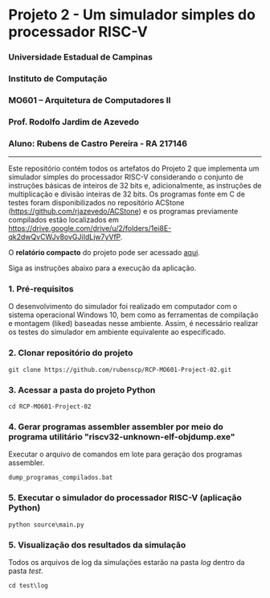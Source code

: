 # Projeto 2 - Um simulador simples do processador RISC-V

### Universidade Estadual de Campinas

### Instituto de Computação

### MO601 – Arquitetura de Computadores II

### Prof. Rodolfo Jardim de Azevedo

### Aluno: Rubens de Castro Pereira - RA 217146

___

Este repositório contém todos os artefatos do Projeto 2 que implementa um simulador simples do processador RISC-V considerando o conjunto de instruções básicas de inteiros de 32 bits e, adicionalmente, as instruções de multiplicação e divisão inteiras de 32 bits. Os programas fonte em C de testes foram disponibilizados no repositório ACStone (https://github.com/rjazevedo/ACStone) e os programas previamente compilados estão localizados em https://drive.google.com/drive/u/2/folders/1ei8E-qk2dwQvCWJv8ovGJiIdLjw7yVfP.


O **relatório compacto** do projeto pode ser acessado [aqui](https://github.com/rubenscp/RCP-MO601-Project-02/blob/main/relatorio.pdf).

Siga as instruções abaixo para a execução da aplicação.

### 1. Pré-requisitos

O desenvolvimento do simulador foi realizado em computador com o sistema operacional Windows 10, bem como as ferramentas de compilação e montagem (liked) baseadas nesse ambiente. Assim, é necessário realizar os testes do simulador em ambiente equivalente ao especificado.


### 2. Clonar repositório do projeto

```
git clone https://github.com/rubenscp/RCP-MO601-Project-02.git
```
	
### 3. Acessar a pasta do projeto Python
	
```
cd RCP-MO601-Project-02
```
	
### 4. Gerar programas assembler assembler por meio do programa utilitário "riscv32-unknown-elf-objdump.exe"

Executar o arquivo de comandos em lote para geração dos programas assembler.

```
dump_programas_compilados.bat
```

### 5. Executar o simulador do processador RISC-V (aplicação Python)

```
python source\main.py
```

### 5. Visualização dos resultados da simulação

Todos os arquivos de log da simulações estarão na pasta _log_ dentro da pasta _test_.

```
cd test\log
```
